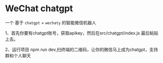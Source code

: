 # WeChat chatgpt

一个 基于 `chatgpt` + `wechaty` 的智能微信机器人

1、首先你要有chatgpt账号，获取apikey，然后在src/chatgpt/index.js 最后粘贴上去。

2、运行项目 npm run dev,扫终端的二维码，让你的微信马上成为chatgpt，支持群和个人聊天



